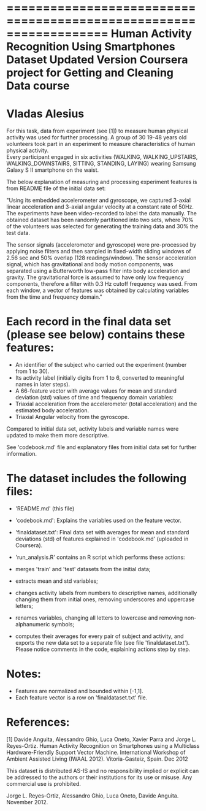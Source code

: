 ================================================================== Human
Activity Recognition Using Smartphones Dataset Updated Version Coursera
project for Getting and Cleaning Data course
==================================================================
Vladas Alesius
==================================================================

For this task, data from experiment (see [1]) to measure human physical
activity was used for further processing. A group of 30 19-48 years old
volunteers took part in an experiment to measure characteristics of
human physical activity.\
Every participant engaged in six activities (WALKING, WALKING\_UPSTAIRS,
WALKING\_DOWNSTAIRS, SITTING, STANDING, LAYING) wearing Samsung Galaxy S
II smartphone on the waist.

The below explanation of measuring and processing experiment features is
from README file of the initial data set:

"Using its embedded accelerometer and gyroscope, we captured 3-axial
linear acceleration and 3-axial angular velocity at a constant rate of
50Hz. The experiments have been video-recorded to label the data
manually. The obtained dataset has been randomly partitioned into two
sets, where 70% of the volunteers was selected for generating the
training data and 30% the test data.

The sensor signals (accelerometer and gyroscope) were pre-processed by
applying noise filters and then sampled in fixed-width sliding windows
of 2.56 sec and 50% overlap (128 readings/window). The sensor
acceleration signal, which has gravitational and body motion components,
was separated using a Butterworth low-pass filter into body acceleration
and gravity. The gravitational force is assumed to have only low
frequency components, therefore a filter with 0.3 Hz cutoff frequency
was used. From each window, a vector of features was obtained by
calculating variables from the time and frequency domain."

Each record in the final data set (please see below) contains these features:
=============================================================================

-   An identifier of the subject who carried out the experiment (number
    from 1 to 30).
-   Its activity label (initially digits from 1 to 6, converted to
    meaningful names in later steps).
-   A 66-feature vector with average values for mean and standard
    deviation (std) values of time and frequency domain variables:
-   Triaxial acceleration from the accelerometer (total acceleration)
    and the estimated body acceleration.
-   Triaxial Angular velocity from the gyroscope.

Compared to initial data set, activity labels and variable names were
updated to make them more descriptive.

See 'codebook.md' file and explanatory files from initial data set for
further information.

The dataset includes the following files:
=========================================

-   'README.md' (this file)

-   'codebook.md': Explains the variables used on the feature vector.

-   'finaldataset.txt': Final data set with averages for mean and
    standard deviations (std) of features explained in 'codebook.md'
    (uploaded in Coursera).

-   'run\_analysis.R' contains an R script which performs these actions:
-   merges 'train' and 'test' datasets from the initial data;
-   extracts mean and std variables;
-   changes activity labels from numbers to descriptive names,
    additionally changing them from initial ones, removing underscores
    and uppercase letters;
-   renames variables, changing all letters to lowercase and removing
    non-alphanumeric symbols;
-   computes their averages for every pair of subject and activity, and
    exports the new data set to a separate file (see file
    'finaldataset.txt'). Please notice comments in the code, explaining
    actions step by step.

Notes:
======

-   Features are normalized and bounded within [-1,1].
-   Each feature vector is a row on 'finaldataset.txt' file.

References:
===========

[1] Davide Anguita, Alessandro Ghio, Luca Oneto, Xavier Parra and Jorge
L. Reyes-Ortiz. Human Activity Recognition on Smartphones using a
Multiclass Hardware-Friendly Support Vector Machine. International
Workshop of Ambient Assisted Living (IWAAL 2012). Vitoria-Gasteiz,
Spain. Dec 2012

This dataset is distributed AS-IS and no responsibility implied or
explicit can be addressed to the authors or their institutions for its
use or misuse. Any commercial use is prohibited.

Jorge L. Reyes-Ortiz, Alessandro Ghio, Luca Oneto, Davide Anguita.
November 2012.
